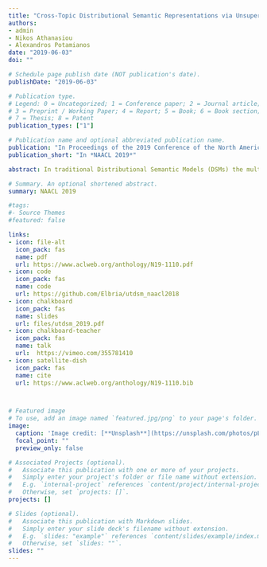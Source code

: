 ```yaml
---
title: "Cross-Topic Distributional Semantic Representations via Unsupervised Mappings"
authors:
- admin
- Nikos Athanasiou
- Alexandros Potamianos
date: "2019-06-03"
doi: ""

# Schedule page publish date (NOT publication's date).
publishDate: "2019-06-03"

# Publication type.
# Legend: 0 = Uncategorized; 1 = Conference paper; 2 = Journal article;
# 3 = Preprint / Working Paper; 4 = Report; 5 = Book; 6 = Book section;
# 7 = Thesis; 8 = Patent
publication_types: ["1"]

# Publication name and optional abbreviated publication name.
publication: "In Proceedings of the 2019 Conference of the North American Chapter of the Association for Computational Linguistics: Human Language Technologies, Volume 1 (Long and Short Papers)"
publication_short: "In *NAACL 2019*"

abstract: In traditional Distributional Semantic Models (DSMs) the multiple senses of a polysemous word are conflated into a single vector space representation. In this work, we propose a DSM that learns multiple distributional representations of a word based on different topics. First, a separate DSM is trained for each topic and then each of the topic-based DSMs is aligned to a common vector space. Our unsupervised mapping approach is motivated by the hypothesis that words preserving their relative distances in different topic semantic sub-spaces constitute robust semantic anchors that define the mappings between them. Aligned cross-topic representations achieve state-of-the-art results for the task of contextual word similarity. Furthermore, evaluation on NLP downstream tasks shows that multiple topic-based embeddings outperform single-prototype models.

# Summary. An optional shortened abstract.
summary: NAACL 2019

#tags:
#- Source Themes
#featured: false

links:
- icon: file-alt
  icon_pack: fas
  name: pdf
  url: https://www.aclweb.org/anthology/N19-1110.pdf
- icon: code
  icon_pack: fas
  name: code
  url: https://github.com/Elbria/utdsm_naacl2018
- icon: chalkboard
  icon_pack: fas
  name: slides
  url: files/utdsm_2019.pdf
- icon: chalkboard-teacher
  icon_pack: fas
  name: talk
  url:  https://vimeo.com/355781410
- icon: satellite-dish
  icon_pack: fas
  name: cite
  url: https://www.aclweb.org/anthology/N19-1110.bib



# Featured image
# To use, add an image named `featured.jpg/png` to your page's folder. 
image:
  caption: 'Image credit: [**Unsplash**](https://unsplash.com/photos/pLCdAaMFLTE)'
  focal_point: ""
  preview_only: false

# Associated Projects (optional).
#   Associate this publication with one or more of your projects.
#   Simply enter your project's folder or file name without extension.
#   E.g. `internal-project` references `content/project/internal-project/index.md`.
#   Otherwise, set `projects: []`.
projects: []

# Slides (optional).
#   Associate this publication with Markdown slides.
#   Simply enter your slide deck's filename without extension.
#   E.g. `slides: "example"` references `content/slides/example/index.md`.
#   Otherwise, set `slides: ""`.
slides: ""
---
```




